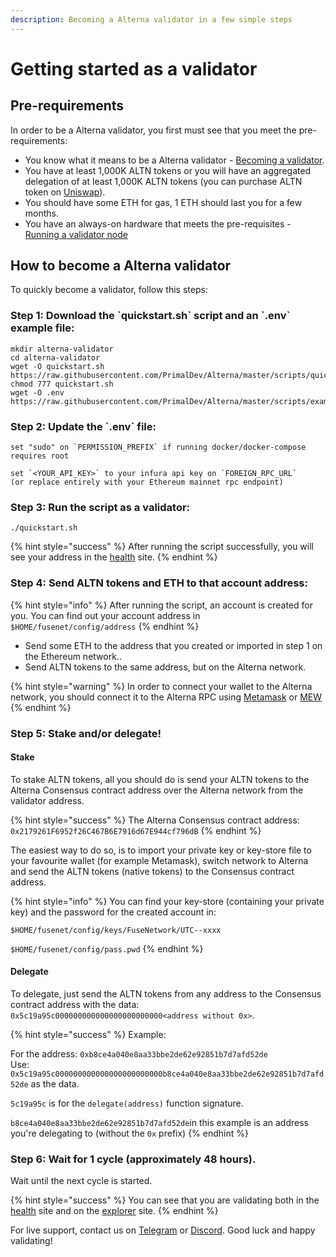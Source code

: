 ```yaml
---
description: Becoming a Alterna validator in a few simple steps
---
```


# Getting started as a validator

## Pre-requirements

In order to be a Alterna validator, you first must see that you meet the pre-requirements:

* You know what it means to be a Alterna validator - [Becoming a validator](how-to-become-a-validator.md#what-it-means-to-be-a-validator).
* You have at least 1,000K ALTN tokens or you will have an aggregated delegation of at least 1,000K ALTN tokens \(you can purchase ALTN token on [Uniswap](https://uniswap.exchange/swap/0x970b9bb2c0444f5e81e9d0efb84c8ccdcdcaf84d)\).
* You should have some ETH for gas, 1 ETH should last you for a few months.
* You have an always-on hardware that meets the pre-requisites - [Running a validator node](run-your-own-validator.md#pre-requisites)

## How to become a Alterna validator

To quickly become a validator, follow this steps:

### Step 1: Download the \`quickstart.sh\` script and an \`.env\` example file:

```text
mkdir alterna-validator
cd alterna-validator
wget -O quickstart.sh https://raw.githubusercontent.com/PrimalDev/Alterna/master/scripts/quickstart.sh
chmod 777 quickstart.sh
wget -O .env https://raw.githubusercontent.com/PrimalDev/Alterna/master/scripts/examples/.env.validator.example
```

### Step 2: Update the \`.env\` file:

```text
set "sudo" on `PERMISSION_PREFIX` if running docker/docker-compose requires root

set `<YOUR_API_KEY>` to your infura api key on `FOREIGN_RPC_URL`
(or replace entirely with your Ethereum mainnet rpc endpoint)
```

### Step 3: Run the script as a validator:

```text
./quickstart.sh
```

{% hint style="success" %}
After running the script successfully, you will see your address in the [health](https://status.alternanetwork.org/) site.
{% endhint %}

### Step 4: **Send ALTN tokens and ETH to that account address:**

{% hint style="info" %}
After running the script, an account is created for you. You can find out your account address in `$HOME/fusenet/config/address`
{% endhint %}

* Send some ETH to the address that you created or imported in step 1 on the Ethereum network..
* Send ALTN tokens to the same address, but on the Alterna network.

{% hint style="warning" %}
In order to connect your wallet to the Alterna network, you should connect it to the Alterna RPC using [Metamask](../../how-to-add-alterna-to-your-metamask.md) or [MEW](../../how-to-add-alterna-network-to-mew.md)
{% endhint %}

### Step 5: Stake and/or delegate!

#### Stake

To stake ALTN tokens, all you should do is send your ALTN tokens to the Alterna Consensus contract address over the Alterna network from the validator address.

{% hint style="success" %}
The Alterna Consensus contract address: `0x2179261F6952f26C467B6E7916d67E944cf796dB`
{% endhint %}

The easiest way to do so, is to import your private key or key-store file to your favourite wallet \(for example Metamask\), switch network to Alterna and send the ALTN tokens \(native tokens\) to the Consensus contract address.

{% hint style="info" %}
You can find your key-store \(containing your private key\) and the password for the created account in:

`$HOME/fusenet/config/keys/FuseNetwork/UTC--xxxx`

`$HOME/fusenet/config/pass.pwd`
{% endhint %}

#### Delegate

To delegate, just send the ALTN tokens from any address to the Consensus contract address with the data: `0x5c19a95c000000000000000000000000<address without 0x>`.

{% hint style="success" %}
Example:

For the address: `0xb8ce4a040e8aa33bbe2de62e92851b7d7afd52de`  
Use: `0x5c19a95c000000000000000000000000b8ce4a040e8aa33bbe2de62e92851b7d7afd52de` as the data.

`5c19a95c` is for the `delegate(address)` function signature.

`b8ce4a040e8aa33bbe2de62e92851b7d7afd52de`in this example is an address you're delegating to \(without the `0x` prefix\)
{% endhint %}

### Step 6: Wait for 1 cycle \(approximately 48 hours\).

Wait until the next cycle is started.

{% hint style="success" %}
You can see that you are validating both in the [health](https://status.alternanetwork.org/) site and on the [explorer](https://scan.alternanetwork.org) site.
{% endhint %}

For live support, contact us on [Telegram](https://t.me/) or [Discord](https://discord.gg/). Good luck and happy validating!

